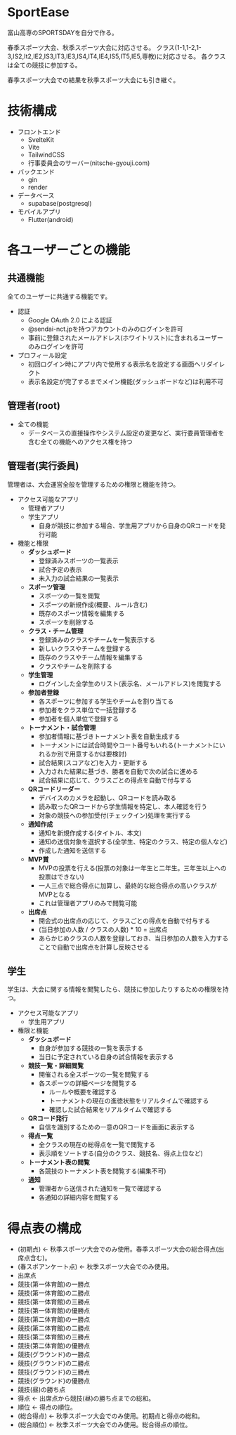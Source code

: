 # SportEase

富山高専のSPORTSDAYを自分で作る。

春季スポーツ大会、秋季スポーツ大会に対応させる。
クラス(1-1,1-2,1-3,IS2,It2,IE2,IS3,IT3,IE3,IS4,IT4,IE4,IS5,IT5,IE5,専教)に対応させる。
各クラスは全ての競技に参加する。

春季スポーツ大会での結果を秋季スポーツ大会にも引き継ぐ。

# 技術構成

- フロントエンド
    - SvelteKit
    - Vite
    - TailwindCSS
    - 行事委員会のサーバー(nitsche-gyouji.com)
- バックエンド
    - gin
    - render
- データベース
    - supabase(postgresql)
- モバイルアプリ
    - Flutter(android)

# 各ユーザーごとの機能

## 共通機能

全てのユーザーに共通する機能です。

- 認証
    - Google OAuth 2.0 による認証
    - @sendai-nct.jpを持つアカウントのみのログインを許可
    - 事前に登録されたメールアドレス(ホワイトリスト)に含まれるユーザーのみログインを許可
- プロフィール設定
    - 初回ログイン時にアプリ内で使用する表示名を設定する画面へリダイレクト
    - 表示名設定が完了するまでメイン機能(ダッシュボードなど)は利用不可

## 管理者(root)

- 全ての機能
    - データベースの直接操作やシステム設定の変更など、実行委員管理者を含む全ての機能へのアクセス権を持つ

## 管理者(実行委員)

管理者は、大会運営全般を管理するための権限と機能を持つ。

- アクセス可能なアプリ
    - 管理者アプリ
    - 学生アプリ
        - 自身が競技に参加する場合、学生用アプリから自身のQRコードを発行可能
- 機能と権限
    - **ダッシュボード**
        - 登録済みスポーツの一覧表示
        - 試合予定の表示
        - 未入力の試合結果の一覧表示
    - **スポーツ管理**
        - スポーツの一覧を閲覧
        - スポーツの新規作成(概要、ルール含む)
        - 既存のスポーツ情報を編集する
        - スポーツを削除する
    - **クラス・チーム管理**
        - 登録済みのクラスやチームを一覧表示する
        - 新しいクラスやチームを登録する
        - 既存のクラスやチーム情報を編集する
        - クラスやチームを削除する
    - **学生管理**
        - ログインした全学生のリスト(表示名、メールアドレス)を閲覧する
    - **参加者登録**
        - 各スポーツに参加する学生やチームを割り当てる
        - 参加者をクラス単位で一括登録する
        - 参加者を個人単位で登録する
    - **トーナメント・試合管理**
        - 参加者情報に基づきトーナメント表を自動生成する
        - トーナメントには試合時間やコート番号もいれる(トーナメントにいれるか別で用意するかは要検討)
        - 試合結果(スコアなど)を入力・更新する
        - 入力された結果に基づき、勝者を自動で次の試合に進める
        - 試合結果に応じて、クラスごとの得点を自動で付与する
    - **QRコードリーダー**
        - デバイスのカメラを起動し、QRコードを読み取る
        - 読み取ったQRコードから学生情報を特定し、本人確認を行う
        - 対象の競技への参加受付(チェックイン)処理を実行する
    - **通知作成**
        - 通知を新規作成する(タイトル、本文)
        - 通知の送信対象を選択する(全学生、特定のクラス、特定の個人など)
        - 作成した通知を送信する
    - **MVP賞**
        - MVPの投票を行える(投票の対象は一年生と二年生。三年生以上への投票はできない)
        - 一人三点で総合得点に加算し、最終的な総合得点の高いクラスがMVPとなる
        - これは管理者アプリのみで閲覧可能
    - **出席点**
        - 開会式の出席点の応じて、クラスごとの得点を自動で付与する
        - (当日参加の人数 / クラスの人数) * 10 = 出席点
        - あらかじめクラスの人数を登録しておき、当日参加の人数を入力することで自動で出席点を計算し反映させる


## 学生

学生は、大会に関する情報を閲覧したら、競技に参加したりするための権限を持つ。

- アクセス可能なアプリ
    - 学生用アプリ
- 権限と機能
    - **ダッシュボード**
        - 自身が参加する競技の一覧を表示する
        - 当日に予定されている自身の試合情報を表示する
    - **競技一覧・詳細閲覧**
        - 開催される全スポーツの一覧を閲覧する
        - 各スポーツの詳細ページを閲覧する
            - ルールや概要を確認する
            - トーナメントの現在の進徳状態をリアルタイムで確認する
            - 確認した試合結果をリアルタイムで確認する
    - **QRコード発行**
        - 自信を識別するための一意のQRコードを画面に表示する
    - **得点一覧**
        - 全クラスの現在の総得点を一覧で閲覧する
        - 表示順をソートする(自分のクラス、競技名、得点上位など)
    - **トーナメント表の閲覧**
        - 各競技のトーナメント表を閲覧する(編集不可)
    - **通知**
        - 管理者から送信された通知を一覧で確認する
        - 各通知の詳細内容を閲覧する

# 得点表の構成

- (初期点) <- 秋季スポーツ大会でのみ使用。春季スポーツ大会の総合得点(出席点含む)。
- (春スポアンケート点) <- 秋季スポーツ大会でのみ使用。
- 出席点
- 競技(第一体育館)の一勝点
- 競技(第一体育館)の二勝点
- 競技(第一体育館)の三勝点
- 競技(第一体育館)の優勝点
- 競技(第二体育館)の一勝点
- 競技(第二体育館)の二勝点
- 競技(第二体育館)の三勝点
- 競技(第二体育館)の優勝点
- 競技(グラウンド)の一勝点
- 競技(グラウンド)の二勝点
- 競技(グラウンド)の三勝点
- 競技(グラウンド)の優勝点
- 競技(昼)の勝ち点
- 得点 <- 出席点から競技(昼)の勝ち点までの総和。
- 順位 <- 得点の順位。
- (総合得点) <- 秋季スポーツ大会でのみ使用。初期点と得点の総和。
- (総合順位) <- 秋季スポーツ大会でのみ使用。総合得点の順位。
